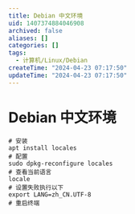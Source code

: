```yaml
---
title: Debian 中文环境
uid: 1407374884046908
archived: false
aliases: []
categories: []
tags:
  - 计算机/Linux/Debian
createTime: "2024-04-23 07:17:50"
updateTime: "2024-04-23 07:17:50"
---
```


# Debian 中文环境

```shell
# 安装
apt install locales
# 配置
sudo dpkg-reconfigure locales
# 查看当前语言
locale
# 设置失败执行以下
export LANG=zh_CN.UTF-8
# 重启终端
```
